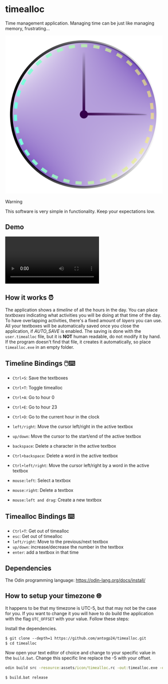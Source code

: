 # timealloc
Time management application. Managing time can be just like managing memory, frustrating...

<p align=center>
  <img src="./assets/icon/timealloc.png">
</p>

> [!WARNING]
> This software is very simple in functionality. Keep your expectations low.

## Demo
<video src="./assets/videos/demo.mp4" controls></video>

## How it works ⏰
The application shows a *timeline* of all the hours in the day. You can place *textboxes* indicating what activities
you will be doing at that time of the day. To have overlapping activities, there's a fixed amount of *layers* you can use.
All your textboxes will be automatically saved once you close the application, if *AUTO_SAVE* is enabled. The saving is 
done with the `user.timealloc` file, but it is **NOT** human readable, do not modify it by hand. If the program doesn't
find that file, it creates it automatically, so place `timealloc.exe` in an empty folder.

## Timeline Bindings 🖱️⌨️  

- `Ctrl+S`: Save the textboxes
- `Ctrl+T`: Toggle timealloc
- `Ctrl+A`: Go to hour 0
- `Ctrl+E`: Go to hour 23
- `Ctrl+D`: Go to the current hour in the clock

- `left/right`: Move the cursor left/right in the active textbox
- `up/down`: Move the cursor to the start/end of the active textbox
- `backspace`: Delete a character in the active textbox
- `Ctrl+backspace`: Delete a word in the active textbox
- `Ctrl+left/right`: Move the cursor left/right by a word in the active textbox

- `mouse:left`: Select a textbox
- `mouse:right`: Delete a textbox
- `mouse:left and drag`: Create a new textbox

## Timealloc Bindings ⌨️

- `Ctrl+T`: Get out of timealloc
- `esc`: Get out of timealloc
- `left/right`: Move to the previous/next textbox
- `up/down`: increase/decrease the number in the textbox
- `enter`: add a textbox in that time

## Dependencies

The Odin programming language: https://odin-lang.org/docs/install/

## How to setup your timezone 🌐
It happens to be that my timezone is UTC-5, but that may not be the case for you. If you want to change it you will
have to do build the application with the flag `UTC_OFFSET` with your value. Follow these steps:

Install the dependencies.

```console
$ git clone --depth=1 https://github.com/antogp24/timealloc.git
$ cd timealloc
```

Now open your text editor of choice and change to your specific value in the `build.bat`.
Change this specific line replace the -5 with your offset.
```bat
odin build src -resource:assets/icon/timealloc.rc -out:timealloc.exe -o:speed -show-timings -subsystem:windows -define:UTC_OFFSET=-5 -define:AUTO_SAVE=true
```

```console
$ build.bat release
```
